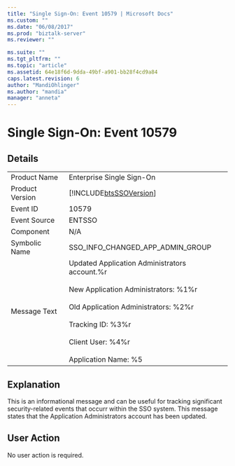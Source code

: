 ```yaml
---
title: "Single Sign-On: Event 10579 | Microsoft Docs"
ms.custom: ""
ms.date: "06/08/2017"
ms.prod: "biztalk-server"
ms.reviewer: ""

ms.suite: ""
ms.tgt_pltfrm: ""
ms.topic: "article"
ms.assetid: 64e18f6d-9dda-49bf-a901-bb28f4cd9a84
caps.latest.revision: 6
author: "MandiOhlinger"
ms.author: "mandia"
manager: "anneta"
---
```

# Single Sign-On: Event 10579
## Details  
  
|                 |                                                                                                                                                                                                                                              |
|-----------------|----------------------------------------------------------------------------------------------------------------------------------------------------------------------------------------------------------------------------------------------|
|  Product Name   |                                                                                                          Enterprise Single Sign-On                                                                                                           |
| Product Version |                                                                                          [!INCLUDE[btsSSOVersion](../includes/btsssoversion-md.md)]                                                                                          |
|    Event ID     |                                                                                                                    10579                                                                                                                     |
|  Event Source   |                                                                                                                    ENTSSO                                                                                                                    |
|    Component    |                                                                                                                     N/A                                                                                                                      |
|  Symbolic Name  |                                                                                                       SSO_INFO_CHANGED_APP_ADMIN_GROUP                                                                                                       |
|  Message Text   | Updated Application Administrators account.%r<br /><br /> New Application Administrators: %1%r<br /><br /> Old Application Administrators: %2%r<br /><br /> Tracking ID: %3%r<br /><br /> Client User: %4%r<br /><br /> Application Name: %5 |
  
## Explanation  
 This is an informational message and can be useful for tracking significant security-related events that occurr within the SSO system. This message states that the Application Administrators account has been updated.  
  
## User Action  
 No user action is required.